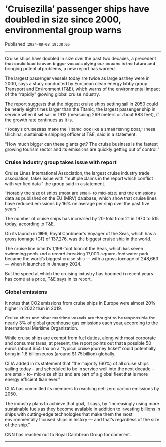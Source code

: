 # ‘Cruisezilla’ passenger ships have doubled in size since 2000, environmental group warns

Published :`2024-08-08 19:38:05`

---

Cruise ships have doubled in size over the past two decades, a precedent that could lead to even bigger vessels plying our oceans in the future and bringing potential problems, a new report has warned.

The largest passenger vessels today are twice as large as they were in 2000, says a study conducted by European clean energy lobby group Transport and Environment (T&E), which warns of the environmental impact of the “rapidly” growing global cruise industry.

The report suggests that the biggest cruise ships setting sail in 2050 could be nearly eight times larger than the Titanic, the largest passenger ship in service when it set sail in 1912 (measuring 269 meters or about 883 feet), if the growth rate continues as it is.

“Today’s cruisezillas make the Titanic look like a small fishing boat,” Inesa Ulichina, sustainable shipping officer at T&E, said in a statement.

“How much bigger can these giants get? The cruise business is the fastest growing tourism sector and its emissions are quickly getting out of control.”

### Cruise industry group takes issue with report

Cruise Lines International Association, the largest cruise industry trade association, takes issue with “multiple claims in the report which conflict with verified data,” the group said in a statement.

“Notably the size of ships (most are small- to mid-size) and the emissions data as published on the EU (MRV) database, which show that cruise lines have reduced emissions by 16% on average per ship over the past five years.”

The number of cruise ships has increased by 20-fold from 21 in 1970 to 515 today, according to T&E.

On its launch in 1999, Royal Caribbean’s Voyager of the Seas, which has a gross tonnage (GT) of 137,276, was the biggest cruise ship in the world.

The cruise line brand’s 1,198-foot Icon of the Seas, which has seven swimming pools and a record-breaking 17,000-square-foot water park, became the world’s biggest cruise ship — with a gross tonnage of 248,663 — when it launched in January 2024.

But the speed at which the cruising industry has boomed in recent years has come at a price, T&E says in its report.

### Global emissions

It notes that CO2 emissions from cruise ships in Europe were almost 20% higher in 2022 than in 2019.

Cruise ships and other maritime vessels are thought to be responsible for nearly 3% of global greenhouse gas emissions each year, according to the International Maritime Organization.

While cruise ships are exempt from fuel duties, along with most corporate and consumer taxes, at present, the report points out that a possible 50 euros (about $54) tax on a “typical cruise journey ticket” could potentially bring in 1.6 billion euros (around $1.75 billion) globally.

CLIA added in its statement that “the majority (60%) of all cruise ships sailing today – and scheduled to be in service well into the next decade – are small- to- mid-size ships and are part of a global fleet that is more energy efficient than ever.”

CLIA has committed its members to reaching net-zero carbon emissions by 2050.

The industry plans to achieve that goal, it says, by “increasingly using more sustainable fuels as they become available in addition to investing billions in ships with cutting-edge technologies that make them the most environmentally focused ships in history — and that’s regardless of the size of the ship.”

CNN has reached out to Royal Caribbean Group for comment.

---


